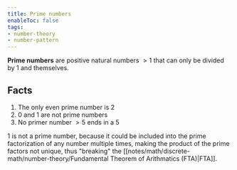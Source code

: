 ```yaml
---
title: Prime numbers
enableToc: false
tags: 
- number-theory
- number-pattern
---
```

**Prime numbers** are positive natural numbers $> 1$ that can only be divided by $1$ and themselves.

## Facts
1. The only even prime number is $2$
2. $0$ and $1$ are not prime numbers
3. No primer number $> 5$ ends in a $5$

$1$ is not a prime number, because it could be included into the prime factorization of any number multiple times, making the product of the prime factors not unique, thus "breaking" the [[notes/math/discrete-math/number-theory/Fundamental Theorem of Arithmatics (FTA)|FTA]].
